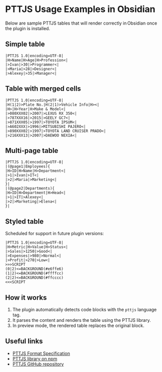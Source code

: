 # PTTJS Usage Examples in Obsidian

Below are sample PTTJS tables that will render correctly in Obsidian once the plugin is installed.

## Simple table

```pttjs
|PTTJS 1.0|encoding=UTF-8|
|H>Name|H>Age|H>Profession<|
|>Ivan|>30|>Programmer<|
|>Maria|>28|>Designer<|
|>Alexey|>35|>Manager<|
```

## Table with merged cells

```pttjs
|PTTJS 1.0|encoding=UTF‑8|
|H(1|2)>Plate No.|H(2|1)>Vehicle Info|H><|
|H>|H>Year|H>Make & Model<|
|>080XXX02|>2007|>LEXUS RX 350<|
|>787XXX16|>2015|>GEELY GC7<|
|>871XXX05|>1997|>TOYOTA IPSUM<|
|>A602XXX|>1996|>MITSUBISHI PAJERO<|
|>890XXX02|>1997|>TOYOTA LAND CRUISER PRADO<|
|>216XXX13|>2007|>DAEWOO NEXIA<|
```

## Multi‑page table

```pttjs
|PTTJS 1.0|encoding=UTF-8|
|(@page1|Employees){
|H>ID|H>Name|H>Department<|
|>1|>Ivan|>IT<|
|>2|>Maria|>Marketing<|
}|
|(@page2|Departments){
|H>ID|H>Department|H>Head<|
|>1|>IT|>Alexey<|
|>2|>Marketing|>Elena<|
}|
```

## Styled table

Scheduled for support in future plugin versions:

```pttjs
|PTTJS 1.0|encoding=UTF-8|
|H>Metric|H>Value|H>Status<|
|>Sales|>1250|>Good<|
|>Expenses|>980|>Normal<|
|>Profit|>270|>Low<|
>>>SCRIPT
(0|2)<=BACKGROUND(#e6ffe6)
(1|2)<=BACKGROUND(#ffffcc)
(2|2)<=BACKGROUND(#ffcccc)
<<<SCRIPT
```

## How it works

1. The plugin automatically detects code blocks with the `pttjs` language tag.
2. It parses the content and renders the table using the PTTJS library.
3. In preview mode, the rendered table replaces the original block.

## Useful links

- [PTTJS Format Specification](https://github.com/Sergek-Research/PTTJS/blob/main/docs/PTTJS_FORMAT_SPECIFICATION.md)
- [PTTJS library on npm](https://www.npmjs.com/package/@sergek-research/pttjs)
- [PTTJS GitHub repository](https://github.com/Sergek-Research/PTTJS)
